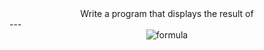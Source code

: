 <div align="center">Write a program that displays the result of</div>  
---
<div align="center">
<img src="https://render.githubusercontent.com/render/math?math=\color{red}\Huge\frac{7.5\times6.5-4.5\times3}{47.5-5.5}" alt="formula" />
</div>
